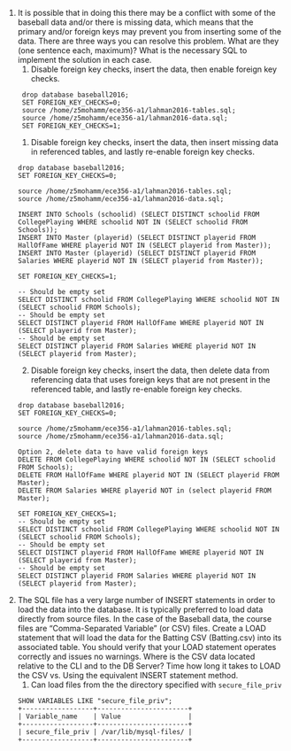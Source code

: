 1. It is possible that in doing this there may be a conflict with some of the baseball data and/or there is missing data, which means that the primary and/or foreign keys may prevent you from inserting some of the data.  There are three ways you can resolve this problem. What are they (one sentence each, maximum)?  What is the necessary SQL to implement the solution in each case.
   1. Disable foreign key checks, insert the data, then enable foreign key checks.
   ```
    drop database baseball2016;
    SET FOREIGN_KEY_CHECKS=0;
    source /home/z5mohamm/ece356-a1/lahman2016-tables.sql;
    source /home/z5mohamm/ece356-a1/lahman2016-data.sql;
    SET FOREIGN_KEY_CHECKS=1;

   ```
   1. Disable foreign key checks, insert the data, then insert missing data in referenced tables, and lastly re-enable foreign key checks.
    ```
    drop database baseball2016;
    SET FOREIGN_KEY_CHECKS=0;

    source /home/z5mohamm/ece356-a1/lahman2016-tables.sql;
    source /home/z5mohamm/ece356-a1/lahman2016-data.sql;

    INSERT INTO Schools (schoolid) (SELECT DISTINCT schoolid FROM CollegePlaying WHERE schoolid NOT IN (SELECT schoolid FROM Schools));
    INSERT INTO Master (playerid) (SELECT DISTINCT playerid FROM HallOfFame WHERE playerid NOT IN (SELECT playerid from Master));
    INSERT INTO Master (playerid) (SELECT DISTINCT playerid FROM Salaries WHERE playerid NOT IN (SELECT playerid from Master));

    SET FOREIGN_KEY_CHECKS=1;

    -- Should be empty set
    SELECT DISTINCT schoolid FROM CollegePlaying WHERE schoolid NOT IN (SELECT schoolid FROM Schools);
    -- Should be empty set
    SELECT DISTINCT playerid FROM HallOfFame WHERE playerid NOT IN (SELECT playerid from Master);
    -- Should be empty set
    SELECT DISTINCT playerid FROM Salaries WHERE playerid NOT IN (SELECT playerid from Master);
    ```
   2. Disable foreign key checks, insert the data, then delete data from referencing data that uses foreign keys that are not present in the referenced table, and lastly re-enable foreign key checks.
    ```
    drop database baseball2016;
    SET FOREIGN_KEY_CHECKS=0;

    source /home/z5mohamm/ece356-a1/lahman2016-tables.sql;
    source /home/z5mohamm/ece356-a1/lahman2016-data.sql;

    Option 2, delete data to have valid foreign keys
    DELETE FROM CollegePlaying WHERE schoolid NOT IN (SELECT schoolid FROM Schools);
    DELETE FROM HallOfFame WHERE playerid NOT IN (SELECT playerid FROM Master);
    DELETE FROM Salaries WHERE playerid NOT in (select playerid FROM Master);

    SET FOREIGN_KEY_CHECKS=1;
    -- Should be empty set
    SELECT DISTINCT schoolid FROM CollegePlaying WHERE schoolid NOT IN (SELECT schoolid FROM Schools);
    -- Should be empty set
    SELECT DISTINCT playerid FROM HallOfFame WHERE playerid NOT IN (SELECT playerid from Master);
    -- Should be empty set
    SELECT DISTINCT playerid FROM Salaries WHERE playerid NOT IN (SELECT playerid from Master);
    ```
2. The SQL file has a very large number of INSERT statements in order to load the data into the database.  It is typically preferred to load data directly from source files.  In the case of the Baseball data, the course files are “Comma-Separated Variable” (or CSV) files.  Create a LOAD statement that will load the data for the Batting CSV (Batting.csv) into its associated table.  You should verify that your LOAD statement operates correctly and issues no warnings. Where is the CSV data located relative to the CLI and to the DB Server? Time how long it takes to LOAD the CSV vs. Using the equivalent INSERT statement method.
   1. Can load files from the the directory specified with `secure_file_priv`
    ```
    SHOW VARIABLES LIKE "secure_file_priv";
    +------------------+-----------------------+
    | Variable_name    | Value                 |
    +------------------+-----------------------+
    | secure_file_priv | /var/lib/mysql-files/ |
    +------------------+-----------------------+
    ```